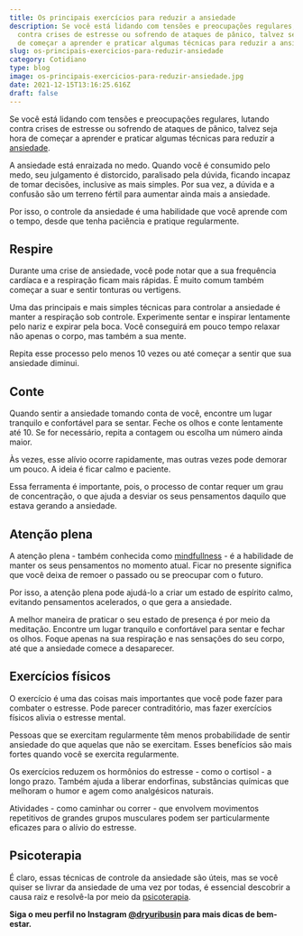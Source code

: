```yaml
---
title: Os principais exercícios para reduzir a ansiedade
description: Se você está lidando com tensões e preocupações regulares, lutando
  contra crises de estresse ou sofrendo de ataques de pânico, talvez seja hora
  de começar a aprender e praticar algumas técnicas para reduzir a ansiedade.
slug: os-principais-exercicios-para-reduzir-ansiedade
category: Cotidiano
type: blog
image: os-principais-exercicios-para-reduzir-ansiedade.jpg
date: 2021-12-15T13:16:25.616Z
draft: false
---
```


Se você está lidando com tensões e preocupações regulares, lutando contra crises de estresse ou sofrendo de ataques de pânico, talvez seja hora de começar a aprender e praticar algumas técnicas para reduzir a [ansiedade](https://www.google.com/url?client=internal-element-cse&cx=013413282715532661870:5z8llcwtwhy&q=https://yuribusin.com.br/terapia-para-ansiedade/&sa=U&ved=2ahUKEwi8orr5l_zzAhU7qJUCHXynCRcQFnoECAIQAQ&usg=AOvVaw2sSki1g_5BlwrSujla8YIe).

A ansiedade está enraizada no medo. Quando você é consumido pelo medo, seu julgamento é distorcido, paralisado pela dúvida, ficando incapaz de tomar decisões, inclusive as mais simples. Por sua vez, a dúvida e a confusão são um terreno fértil para aumentar ainda mais a ansiedade.

Por isso, o controle da ansiedade é uma habilidade que você aprende com o tempo, desde que tenha paciência e pratique regularmente.

## Respire

Durante uma crise de ansiedade, você pode notar que a sua frequência cardíaca e a respiração ficam mais rápidas. É muito comum também começar a suar e sentir tonturas ou vertigens.

Uma das principais e mais simples técnicas para controlar a ansiedade é manter a respiração sob controle. Experimente sentar e inspirar lentamente pelo nariz e expirar pela boca. Você conseguirá em pouco tempo relaxar não apenas o corpo, mas também a sua mente.

Repita esse processo pelo menos 10 vezes ou até começar a sentir que sua ansiedade diminui.

## Conte

Quando sentir a ansiedade tomando conta de você, encontre um lugar tranquilo e confortável para se sentar. Feche os olhos e conte lentamente até 10. Se for necessário, repita a contagem ou escolha um número ainda maior.

Às vezes, esse alívio ocorre rapidamente, mas outras vezes pode demorar um pouco. A ideia é ficar calmo e paciente.

Essa ferramenta é importante, pois, o processo de contar requer um grau de concentração, o que ajuda a desviar os seus pensamentos daquilo que estava gerando a ansiedade.

## Atenção plena

A atenção plena - também conhecida como [mindfullness](https://yuribusin.com.br/o-que-e-mindfulness/) - é a habilidade de manter os seus pensamentos no momento atual. Ficar no presente significa que você deixa de remoer o passado ou se preocupar com o futuro.

Por isso, a atenção plena pode ajudá-lo a criar um estado de espírito calmo, evitando pensamentos acelerados, o que gera a ansiedade.

A melhor maneira de praticar o seu estado de presença é por meio da meditação. Encontre um lugar tranquilo e confortável para sentar e fechar os olhos. Foque apenas na sua respiração e nas sensações do seu corpo, até que a ansiedade comece a desaparecer.

## Exercícios físicos

O exercício é uma das coisas mais importantes que você pode fazer para combater o estresse. Pode parecer contraditório, mas fazer exercícios físicos alivia o estresse mental.

Pessoas que se exercitam regularmente têm menos probabilidade de sentir ansiedade do que aquelas que não se exercitam. Esses benefícios são mais fortes quando você se exercita regularmente.

Os exercícios reduzem os hormônios do estresse - como o cortisol - a longo prazo. Também ajuda a liberar endorfinas, substâncias químicas que melhoram o humor e agem como analgésicos naturais.

Atividades - como caminhar ou correr - que envolvem movimentos repetitivos de grandes grupos musculares podem ser particularmente eficazes para o alívio do estresse.

## Psicoterapia

É claro, essas técnicas de controle da ansiedade são úteis, mas se você quiser se livrar da ansiedade de uma vez por todas, é essencial descobrir a causa raiz e resolvê-la por meio da [psicoterapia](https://www.google.com/url?client=internal-element-cse&cx=013413282715532661870:5z8llcwtwhy&q=https://yuribusin.com.br/o-que-esperar-de-um-atendimento-psicologico/&sa=U&ved=2ahUKEwi1sIirmvzzAhWtppUCHZBwDDYQFnoECAIQAg&usg=AOvVaw2HAv6Vi_jsIoif9mF6SmLQ).

**Siga o meu perfil no Instagram [@dryuribusin](https://www.instagram.com/dryuribusin/) para mais dicas de bem-estar.**
